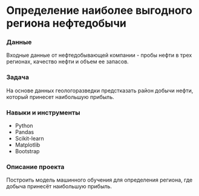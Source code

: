 # Определение наиболее выгодного региона нефтедобычи
### Данные
Входные данные  от нефтедобывающей компании - пробы нефти в трех регионах, качество нефти и объем ее запасов.
### Задача
На основе данных геологоразведки предстказать район добычи нефти, который принесет наибольшую прибыль.
### Навыки и инструменты
- Python
- Pandas
- Scikit-learn
- Matplotlib
- Bootstrap
### Описание проекта 
Построить модель машинного обучения для определения региона, где добыча принесёт наибольшую прибыль. 
